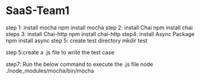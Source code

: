 # SaaS-Team1



step 1: install mocha
npm install mocha
step 2: install Chai
npm install chai
steps 3: install Chai-http
npm install chai-http
step4: install Async Package
npm install async
step 5: create test directory
mkdir test

step 5:create a .js file to write the test case

step7: Run the below command to execute the .js file 
node ./node_modules/mocha/bin/mocha




